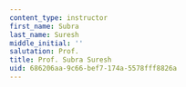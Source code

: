 ```yaml
---
content_type: instructor
first_name: Subra
last_name: Suresh
middle_initial: ''
salutation: Prof.
title: Prof. Subra Suresh
uid: 686206aa-9c66-bef7-174a-5578fff8826a
---
```

